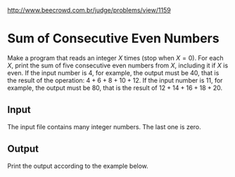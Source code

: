 http://www.beecrowd.com.br/judge/problems/view/1159

# Sum of Consecutive Even Numbers

Make a program that reads an integer $X$ times (stop when $X=0$). For each
$X$, print the sum of five consecutive even numbers from $X$, including it if
$X$
is even. If the input number is 4, for example, the output must be 40, that is
the result of the operation: $4 + 6 + 8 + 10 + 12$. If the input number is 11,
for example, the output must be 80, that is the result of
$12 + 14 + 16 + 18 + 20$.

## Input

The input file contains many integer numbers. The last one is zero.

## Output

Print the output according to the example below.
